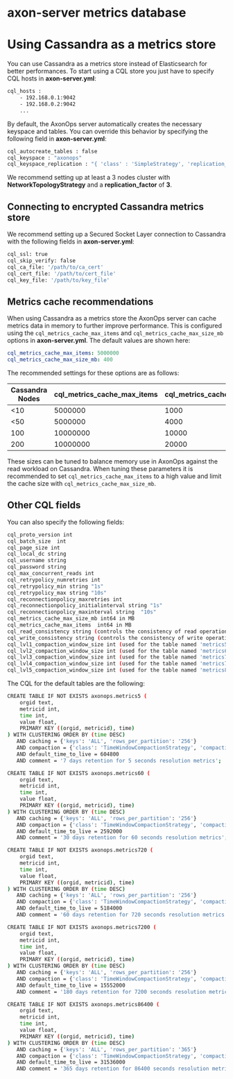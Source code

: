 # axon-server metrics database

# Using Cassandra as a metrics store
You can use Cassandra as a metrics store instead of Elasticsearch for better performances.
To start using a CQL store you just have to specify CQL hosts in **axon-server.yml**:
``` bash
cql_hosts :
    - 192.168.0.1:9042
    - 192.168.0.2:9042
    ...
```

By default, the AxonOps server automatically creates the necessary keyspace and tables.
You can override this behavior by specifying the following field in **axon-server.yml**:
``` bash
cql_autocreate_tables : false
cql_keyspace : "axonops"
cql_keyspace_replication : "{ 'class' : 'SimpleStrategy', 'replication_factor' : 1 }"
```

We recommend setting up at least a 3 nodes cluster with **NetworkTopologyStrategy** and a **replication_factor** of **3**.

## Connecting to encrypted Cassandra metrics store
We recommend setting up a Secured Socket Layer connection to Cassandra with the following fields in **axon-server.yml**:
``` bash
cql_ssl: true
cql_skip_verify: false
cql_ca_file: '/path/to/ca_cert'
cql_cert_file: '/path/to/cert_file'
cql_key_file: '/path/to/key_file'
```

## Metrics cache recommendations
When using Cassandra as a metrics store the AxonOps server can cache metrics data in memory to further improve
performance. This is configured using the `cql_metrics_cache_max_items` and `cql_metrics_cache_max_size_mb` options 
in **axon-server.yml**. The default values are shown here:
```yaml
cql_metrics_cache_max_items: 5000000
cql_metrics_cache_max_size_mb: 400
```

The recommended settings for these options are as follows:

| Cassandra Nodes | cql_metrics_cache_max_items | cql_metrics_cache_max_size_mb |
|-----------------|-----------------------------|-------------------------------|
| <10             | 5000000                     | 1000                          |
| <50             | 5000000                     | 4000                          |
| 100             | 10000000                    | 10000                         |
| 200             | 10000000                    | 20000                         |

These sizes can be tuned to balance memory use in AxonOps against the read workload on Cassandra.
When tuning these parameters it is recommended to set `cql_metrics_cache_max_items` to a high value and limit the
cache size with `cql_metrics_cache_max_size_mb`.

## Other CQL fields
You can also specify the following fields:
``` bash
cql_proto_version int                   
cql_batch_size  int                   
cql_page_size int                   
cql_local_dc string                
cql_username string                
cql_password string                
cql_max_concurrent_reads int                   
cql_retrypolicy_numretries int                   
cql_retrypolicy_min string "1s"
cql_retrypolicy_max string "10s"
cql_reconnectionpolicy_maxretries int                   
cql_reconnectionpolicy_initialinterval string "1s"
cql_reconnectionpolicy_maxinterval string  "10s"
cql_metrics_cache_max_size_mb int64 in MB               
cql_metrics_cache_max_items  int64 in MB                        
cql_read_consistency string (controls the consistency of read operations, defaults to LOCAL_ONE)              
cql_write_consistency string (controls the consistency of write operations, defaults to LOCAL_ONE)               
cql_lvl1_compaction_window_size int (used for the table named 'metrics5' when you let axonserver managing the tables automatically)                  
cql_lvl2_compaction_window_size int (used for the table named 'metrics60' when you let axonserver managing the tables automatically)                  
cql_lvl3_compaction_window_size int (used for the table named 'metrics720' when you let axonserver managing the tables automatically)                  
cql_lvl4_compaction_window_size int (used for the table named 'metrics7200' when you let axonserver managing the tables automatically)                  
cql_lvl5_compaction_window_size int (used for the table named 'metrics86400' when you let axonserver managing the tables automatically)                  
```


The CQL for the default tables are the following:
``` bash
CREATE TABLE IF NOT EXISTS axonops.metrics5 (
    orgid text,
    metricid int,
    time int,
    value float,
    PRIMARY KEY ((orgid, metricid), time)
) WITH CLUSTERING ORDER BY (time DESC)
   AND caching = {'keys': 'ALL', 'rows_per_partition': '256'}
   AND compaction = {'class': 'TimeWindowCompactionStrategy', 'compaction_window_size': '1', 'compaction_window_unit': 'DAYS', 'max_threshold': '32', 'min_threshold': '4'}
   AND default_time_to_live = 604800
   AND comment = '7 days retention for 5 seconds resolution metrics';

CREATE TABLE IF NOT EXISTS axonops.metrics60 (
    orgid text,
    metricid int,
    time int,
    value float,
    PRIMARY KEY ((orgid, metricid), time)
) WITH CLUSTERING ORDER BY (time DESC)
   AND caching = {'keys': 'ALL', 'rows_per_partition': '256'}
   AND compaction = {'class': 'TimeWindowCompactionStrategy', 'compaction_window_size': '1', 'compaction_window_unit': 'DAYS', 'max_threshold': '32', 'min_threshold': '4'}
   AND default_time_to_live = 2592000
   AND comment = '30 days retention for 60 seconds resolution metrics';

CREATE TABLE IF NOT EXISTS axonops.metrics720 (
    orgid text,
    metricid int,
    time int,
    value float,
    PRIMARY KEY ((orgid, metricid), time)
) WITH CLUSTERING ORDER BY (time DESC)
   AND caching = {'keys': 'ALL', 'rows_per_partition': '256'}
   AND compaction = {'class': 'TimeWindowCompactionStrategy', 'compaction_window_size': '4', 'compaction_window_unit': 'DAYS', 'max_threshold': '32', 'min_threshold': '4'}
   AND default_time_to_live = 5184000
   AND comment = '60 days retention for 720 seconds resolution metrics';

CREATE TABLE IF NOT EXISTS axonops.metrics7200 (
    orgid text,
    metricid int,
    time int,
    value float,
    PRIMARY KEY ((orgid, metricid), time)
) WITH CLUSTERING ORDER BY (time DESC)
   AND caching = {'keys': 'ALL', 'rows_per_partition': '256'}
   AND compaction = {'class': 'TimeWindowCompactionStrategy', 'compaction_window_size': '30', 'compaction_window_unit': 'DAYS', 'max_threshold': '32', 'min_threshold': '4'}
   AND default_time_to_live = 15552000
   AND comment = '180 days retention for 7200 seconds resolution metrics';

CREATE TABLE IF NOT EXISTS axonops.metrics86400 (
    orgid text,
    metricid int,
    time int,
    value float,
    PRIMARY KEY ((orgid, metricid), time)
) WITH CLUSTERING ORDER BY (time DESC)
   AND caching = {'keys': 'ALL', 'rows_per_partition': '365'}
   AND compaction = {'class': 'TimeWindowCompactionStrategy', 'compaction_window_size': '60', 'compaction_window_unit': 'DAYS', 'max_threshold': '32', 'min_threshold': '4'}
   AND default_time_to_live = 31536000
   AND comment = '365 days retention for 86400 seconds resolution metrics';
```
